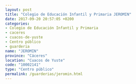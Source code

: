 ```yaml
---
layout: post
title: "Colegio de Educación Infantil y Primaria JEROMIN"
date: 2017-09-20 20:57:05 +0200
categories:
- Colegio de Educación Infantil y Primaria
- caceres
- cuacos-de-yuste
- Centro público
- guarderia
name: "JEROMIN"
province: "Cáceres"
location: "Cuacos de Yuste"
code: "10002141"
type: "Centro público"
permalink: /guarderias/jeromin.html
---
```

